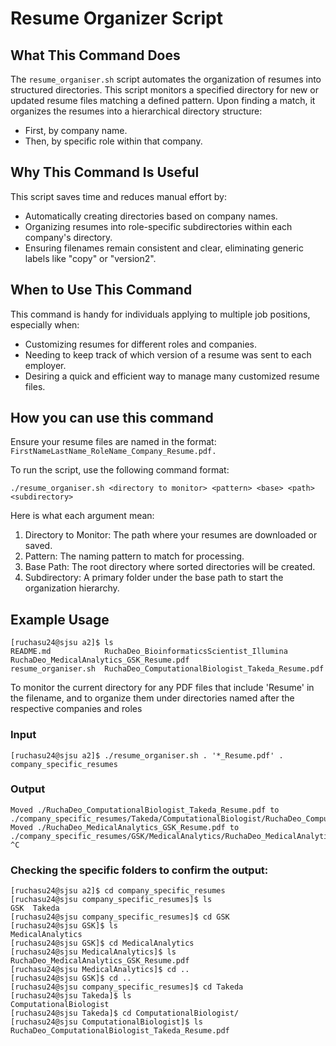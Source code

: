 # Resume Organizer Script

## What This Command Does
The `resume_organiser.sh` script automates the organization of resumes into structured directories. This script monitors a specified directory for new or updated resume files matching a defined pattern. Upon finding a match, it organizes the resumes into a hierarchical directory structure:
- First, by company name.
- Then, by specific role within that company.

## Why This Command Is Useful
This script saves time and reduces manual effort by:
- Automatically creating directories based on company names.
- Organizing resumes into role-specific subdirectories within each company's directory.
- Ensuring filenames remain consistent and clear, eliminating generic labels like "copy" or "version2".

## When to Use This Command
This command is handy for individuals applying to multiple job positions, especially when:
- Customizing resumes for different roles and companies.
- Needing to keep track of which version of a resume was sent to each employer.
- Desiring a quick and efficient way to manage many customized resume files.

## How you can use this command
Ensure your resume files are named in the format: `FirstNameLastName_RoleName_Company_Resume.pdf.`

To run the script, use the following command format:
```
./resume_organiser.sh <directory to monitor> <pattern> <base> <path> <subdirectory>
```

Here is what each argument mean: 

1. Directory to Monitor: The path where your resumes are downloaded or saved.
2. Pattern: The naming pattern to match for processing.
3. Base Path: The root directory where sorted directories will be created.
4. Subdirectory: A primary folder under the base path to start the organization hierarchy.

## Example Usage
```
[ruchasu24@sjsu a2]$ ls
README.md            RuchaDeo_BioinformaticsScientist_Illumina          RuchaDeo_MedicalAnalytics_GSK_Resume.pdf
resume_organiser.sh  RuchaDeo_ComputationalBiologist_Takeda_Resume.pdf
```

To monitor the current directory for any PDF files that include 'Resume' in the filename, and to organize them  under directories named after the respective companies and roles
### Input
```
[ruchasu24@sjsu a2]$ ./resume_organiser.sh . '*_Resume.pdf' . company_specific_resumes
```

### Output
```
Moved ./RuchaDeo_ComputationalBiologist_Takeda_Resume.pdf to ./company_specific_resumes/Takeda/ComputationalBiologist/RuchaDeo_ComputationalBiologist_Takeda_Resume.pdf
Moved ./RuchaDeo_MedicalAnalytics_GSK_Resume.pdf to ./company_specific_resumes/GSK/MedicalAnalytics/RuchaDeo_MedicalAnalytics_GSK_Resume.pdf
^C
```

### Checking the specific folders to confirm the output:
``` 
[ruchasu24@sjsu a2]$ cd company_specific_resumes
[ruchasu24@sjsu company_specific_resumes]$ ls
GSK  Takeda
[ruchasu24@sjsu company_specific_resumes]$ cd GSK
[ruchasu24@sjsu GSK]$ ls
MedicalAnalytics
[ruchasu24@sjsu GSK]$ cd MedicalAnalytics
[ruchasu24@sjsu MedicalAnalytics]$ ls
RuchaDeo_MedicalAnalytics_GSK_Resume.pdf
[ruchasu24@sjsu MedicalAnalytics]$ cd ..
[ruchasu24@sjsu GSK]$ cd ..
[ruchasu24@sjsu company_specific_resumes]$ cd Takeda
[ruchasu24@sjsu Takeda]$ ls
ComputationalBiologist
[ruchasu24@sjsu Takeda]$ cd ComputationalBiologist/
[ruchasu24@sjsu ComputationalBiologist]$ ls
RuchaDeo_ComputationalBiologist_Takeda_Resume.pdf
```

